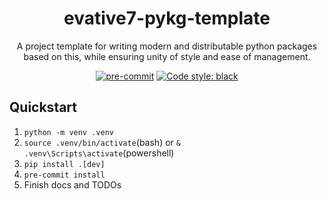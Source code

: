 <div align="center">

# evative7-pykg-template

A project template for writing modern and distributable python packages based on this, while ensuring unity of style and ease of management.

[![pre-commit](https://img.shields.io/badge/pre--commit-enabled-brightgreen?logo=pre-commit)](https://github.com/pre-commit/pre-commit)
<a href="https://github.com/psf/black"><img alt="Code style: black" src="https://img.shields.io/badge/code%20style-black-000000.svg"></a>

</div>

## Quickstart

1. `python -m venv .venv`
1. `source .venv/bin/activate`(bash) or `& .venv\Scripts\activate`(powershell)
1. `pip install .[dev]`
1. `pre-commit install`
1. Finish docs and TODOs
